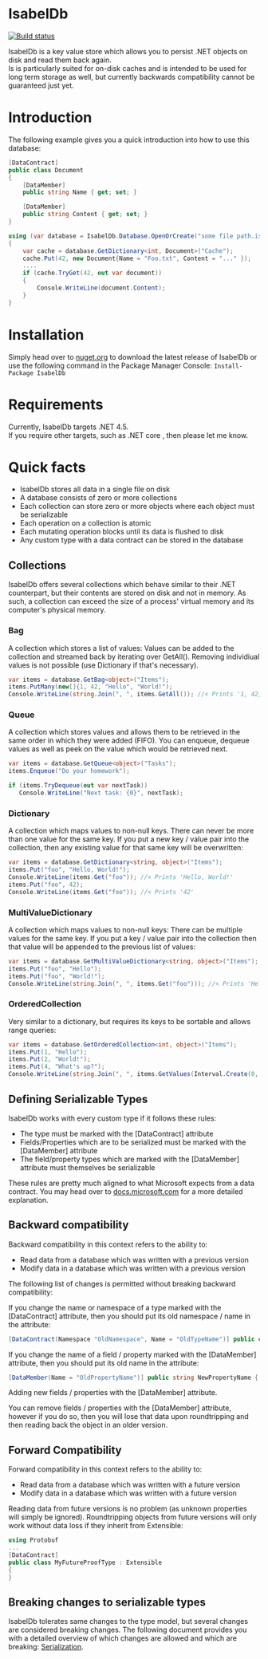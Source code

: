 # IsabelDb

[![Build status](https://ci.appveyor.com/api/projects/status/mqcvw9ouvh2xi12u?svg=true)](https://ci.appveyor.com/project/Kittyfisto/isabeldb)

IsabelDb is a key value store which allows you to persist .NET objects on disk and read them back again.  
Is is particularly suited for on-disk caches and is intended to be used for long term storage as well, but currently backwards compatibility cannot be guaranteed just yet.

# Introduction

The following example gives you a quick introduction into how to use this database:

```csharp
[DataContract]
public class Document
{
    [DataMember]
    public string Name { get; set; }

    [DataMember]
    public string Content { get; set; }
}

using (var database = IsabelDb.Database.OpenOrCreate("some file path.isdb", new[]{typeof(Document)}))
{
    var cache = database.GetDictionary<int, Document>("Cache");
    cache.Put(42, new Document{Name = "Foo.txt", Content = "..." });
    ....
    if (cache.TryGet(42, out var document))
    {
        Console.WriteLine(document.Content);
    }
}
```

# Installation

Simply head over to [nuget.org](https://www.nuget.org/packages/IsabelDb/) to download the latest release of IsabelDb or use the following command in the Package Manager Console:
`Install-Package IsabelDb`

# Requirements

Currently, IsabelDb targets .NET 4.5.  
If you require other targets, such as .NET core , then please let me know.

# Quick facts

- IsabelDb stores all data in a single file on disk
- A database consists of zero or more collections
- Each collection can store zero or more objects where each object must be serializable
- Each operation on a collection is atomic
- Each mutating operation blocks until its data is flushed to disk
- Any custom type with a data contract can be stored in the database

## Collections

IsabelDb offers several collections which behave similar to their .NET counterpart, but their contents are stored on disk and not in memory. As such, a collection can exceed the size of a process' virtual memory and its computer's physical memory.

### Bag

A collection which stores a list of values: Values can be added to the collection and streamed back by iterating over GetAll(). Removing individiual values is not possible (use Dictionary if that's necessary).

```csharp
var items = database.GetBag<object>("Items");
items.PutMany(new[]{1, 42, "Hello", "World!");
Console.WriteLine(string.Join(", ", items.GetAll()); //< Prints '1, 42, Hello, World!'
```

### Queue

A collection which stores values and allows them to be retrieved in the same order in which they were added (FIFO). You can enqueue, dequeue values as well as peek on the value which would be retrieved next.

```csharp
var items = database.GetQueue<object>("Tasks");
items.Enqueue("Do your homework");

if (items.TryDequeue(out var nextTask))
   Console.WriteLine("Next task: {0}", nextTask);
```

### Dictionary

A collection which maps values to non-null keys. There can never be more than one value for the same key. If you put a new key / value pair into
the collection, then any existing value for that same key will be overwritten:

```csharp
var items = database.GetDictionary<string, object>("Items");
items.Put("foo", "Hello, World!");
Console.WriteLine(items.Get("foo")); //< Prints 'Hello, World!'
items.Put("foo", 42);
Console.WriteLine(items.Get("foo")); //< Prints '42'
```

### MultiValueDictionary

A collection which maps values to non-null keys: There can be multiple values for the same key. If you put a key / value pair into the collection
then that value will be appended to the previous list of values:

```csharp
var items = database.GetMultiValueDictionary<string, object>("Items");
items.Put("foo", "Hello");
items.Put("foo", "World!");
Console.WriteLine(string.Join(", ", items.Get("foo"))); //< Prints 'Hello, World!'
```

### OrderedCollection

Very similar to a dictionary, but requires its keys to be sortable and allows range queries:

```csharp
var items = database.GetOrderedCollection<int, object>("Items");
items.Put(1, "Hello");
items.Put(2, "World!");
items.Put(4, "What's up?");
Console.WriteLine(string.Join(", ", items.GetValues(Interval.Create(0, 3))); //< Prints 'Hello, World!'
```

## Defining Serializable Types

IsabelDb works with every custom type if it follows these rules:
- The type must be marked with the [DataContract] attribute
- Fields/Properties which are to be serialized must be marked with the [DataMember] attribute
- The field/property types which are marked with the [DataMember] attribute must themselves be serializable

These rules are pretty much aligned to what Microsoft expects from a data contract. You may head over to [docs.microsoft.com](https://docs.microsoft.com/en-us/dotnet/framework/wcf/feature-details/how-to-create-a-basic-data-contract-for-a-class-or-structure) for a more detailed explanation.

## Backward compatibility

Backward compatibility in this context refers to the ability to:
- Read data from a database which was written with a previous version
- Modify data in a database which was written with a previous version

The following list of changes is permitted without breaking backward compatibility:

If you change the name or namespace of a type marked with the [DataContract] attribute, then you should put its old namespace / name in the attribute:
```csharp
[DataContract(Namespace "OldNamespace", Name = "OldTypeName")] public class NewType {}
```

If you change the name of a field / property marked with the [DataMember] attribute, then you should put its old name in the attribute:
```csharp
[DataMember(Name = "OldPropertyName")] public string NewPropertyName { get; set; }
```

Adding new fields / properties with the [DataMember] attribute.

You can remove fields / properties with the [DataMember] attribute, however if you do so, then you will lose that data upon roundtripping and then reading back the object in an older version.


## Forward Compatibility

Forward compatibility in this context refers to the ability to:
- Read data from a database which was written with a future version
- Modify data in a database which was written with a future version

Reading data from future versions is no problem (as unknown properties will simply be ignored).
Roundtripping objects from future versions will only work without data loss if they inherit from Extensible:

```csharp
using Protobuf
...
[DataContract]
public class MyFutureProofType : Extensible
{
}
```

## Breaking changes to serializable types

IsabelDb tolerates same changes to the type model, but several changes are considered breaking changes. The following document provides you with a detailed overview of which changes are allowed and which are breaking: [Serialization](Serialization.MD).
